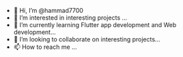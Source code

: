 - 👋 Hi, I’m @hammad7700
- 👀 I’m interested in interesting projects ...
- 🌱 I’m currently learning Flutter app development and Web development...
- 💞️ I’m looking to collaborate on interesting projects...
- 📫 How to reach me ...

<!---
hammad7700/hammad7700 is a ✨ special ✨ repository because its `README.md` (this file) appears on your GitHub profile.
You can click the Preview link to take a look at your changes.
--->
